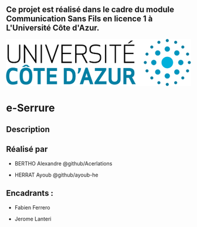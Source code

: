 ## Ce projet est réalisé dans le cadre du module Communication Sans Fils en licence 1 à L'Université Côte d'Azur.

![image](https://github.com/Acerlations/serrure-connecte/blob/dev/doc/images/UCA.png)

# e-Serrure

## Description 










## Réalisé par
- BERTHO Alexandre @github/Acerlations
* HERRAT Ayoub @github/ayoub-he
## Encadrants :
- Fabien Ferrero
* Jerome Lanteri
